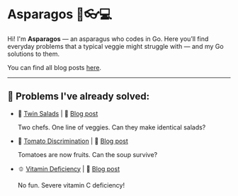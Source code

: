 # Asparagos 🥬👓💻

Hi! I'm **Asparagos** — an asparagus who codes in Go.
Here you’ll find everyday problems that a typical veggie might struggle with — and my Go solutions to them.

You can find all blog posts [here](https://dev.to/asparagos).

---

## 🧩 Problems I've already solved:

- 🥗 [Twin Salads](./twin_salads/README.md) | 📖 [Blog post](https://dev.to/asparagos/go-coding-with-asparagos-can-two-chefs-make-twin-salads-4de8)

  Two chefs. One line of veggies. Can they make identical salads?

- 🍅 [Tomato Discrimination](./tomato_discrimination/README.md) | 📖 [Blog post](https://dev.to/asparagos/go-coding-with-asparagos-tomato-discrimination-in-the-soup-queue-4i7)

  Tomatoes are now fruits. Can the soup survive?

- 🫑 [Vitamin Deficiency](./vitamin_deficiency/README.md) | 📖 [Blog post](https://dev.to/asparagos/go-coding-with-asparagos-can-two-veggies-cure-a-vitamin-crisis-56jl)

  No fun. Severe vitamin C deficiency!
